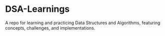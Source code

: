 # DSA-Learnings
A repo for learning and practicing Data Structures and Algorithms, featuring concepts, challenges, and implementations.
